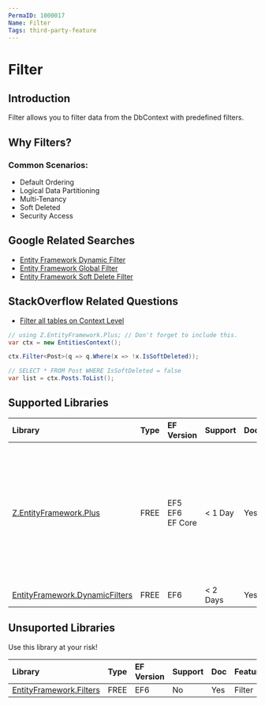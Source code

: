 ```yaml
---
PermaID: 1000017
Name: Filter
Tags: third-party-feature
---
```


# Filter

## Introduction

Filter allows you to filter data from the DbContext with predefined filters.

## Why Filters?

### Common Scenarios:

 - Default Ordering
 - Logical Data Partitioning
 - Multi-Tenancy
 - Soft Deleted
 - Security Access

## Google Related Searches

 - [Entity Framework Dynamic Filter](https://www.google.com/search?q=entity+framework+dynamic+filter)
 - [Entity Framework Global Filter](https://www.google.com/search?q=entity+framework+global+filter)
 - [Entity Framework Soft Delete Filter](https://www.google.com/search?q=entity+framework+soft+delete+filter)

## StackOverflow Related Questions

 - [Filter all tables on Context Level](https://stackoverflow.com/questions/39934051/filter-all-tables-on-context-level)


```csharp
// using Z.EntityFramework.Plus; // Don't forget to include this.
var ctx = new EntitiesContext();

ctx.Filter<Post>(q => q.Where(x => !x.IsSoftDeleted));

// SELECT * FROM Post WHERE IsSoftDeleted = false
var list = ctx.Posts.ToList();
```

## Supported Libraries


|Library	|Type	|EF Version	|Support	|Doc	|Features|
|:----------|:----------|:----------|:----------|:----------|:----------|
|[Z.EntityFramework.Plus](/ef-plus)	|FREE	|EF5<br>EF6<br>EF Core|	< 1 Day	|Yes    |Audit<br>Batch Delete<br>Batch Update<br>Cache<br>Deferred Query<br>Filter<br>Future<br>Include Filter<br>Include Optimized|
|[EntityFramework.DynamicFilters](/ef-dynamic-filters)	|FREE	|EF6	|< 2 Days	|Yes    |Filter |

## Unsuported Libraries

Use this library at your risk!

|Library	|Type	|EF Version	|Support	|Doc	|Features |
|:--------- |:--------- |:--------- |:--------- |:--------- |:--------- |
|[EntityFramework.Filters](/ef-filters)	|FREE	|EF6	|No	    |Yes    |Filter |